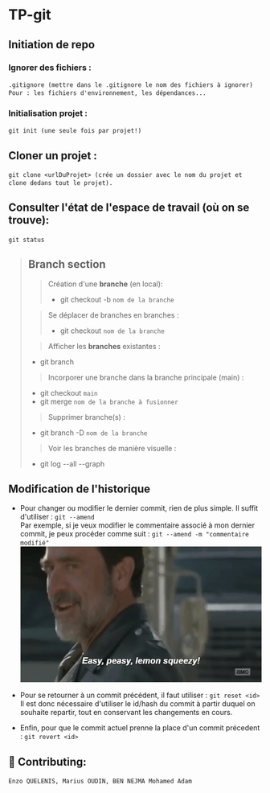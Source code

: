 # TP-git
## Initiation de repo
### Ignorer des fichiers :
    .gitignore (mettre dans le .gitignore le nom des fichiers à ignorer)
    Pour : les fichiers d'environnement, les dépendances...

### Initialisation projet : 
    git init (une seule fois par projet!)

## Cloner un projet :
    git clone <urlDuProjet> (crée un dossier avec le nom du projet et clone dedans tout le projet).
## Consulter l'état de l'espace de travail (où on se trouve):
    git status

>## **Branch section** 
>
>> Création d'une **branche** (en local):
>>- git checkout -b `nom de la branche`
>>
>
>> Se déplacer de branches en branches :
>>- git checkout `nom de la branche` 
>    
>> Afficher les **branches** existantes : 
>- git branch 
>    
>> Incorporer une branche dans la branche principale (main) : 
>- git checkout `main` 
>- git merge `nom de la branche à fusionner`
>
>> Supprimer branche(s) :
>- git branch -D  `nom de la branche`
>
>> Voir les branches de manière visuelle :
>- git log --all --graph

## Modification de l'historique
- Pour changer ou modifier le dernier commit, rien de plus simple. Il suffit d'utiliser : `git --amend`  
Par exemple, si je veux modifier le commentaire associé à mon dernier commit, je peux procéder comme suit : `git --amend -m "commentaire modifié"`  
![ alt text](https://github.com/KirahhY/TP-git/blob/main/giphy.gif?raw=true)

- Pour se retourner à un commit précédent, il faut utiliser : `git reset <id>`  
Il est donc nécessaire d'utiliser le id/hash du commit à partir duquel on souhaite repartir, tout en conservant les changements en cours.

- Enfin, pour que le commit actuel prenne la place d'un commit précedent : `git revert <id>`

## 🤝 Contributing:
    Enzo QUELENIS, Marius OUDIN, BEN NEJMA Mohamed Adam

